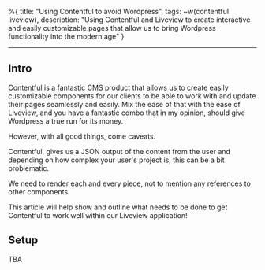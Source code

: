 %{
title: "Using Contentful to avoid Wordpress",
tags: ~w(contentful liveview),
description: "Using Contentful and Liveview to create interactive and easily customizable pages that allow us to bring Wordpress functionality into the modern age"
}

---

## Intro

Contentful is a fantastic CMS product that allows us to create easily customizable components for our clients to be able to work
with and update their pages seamlessly and easily. Mix the ease of that with the ease of Liveview, and you have a fantastic combo that in my opinion, should give Wordpress a true run for its money.

However, with all good things, come caveats.

Contentful, gives us a JSON output of the content from the user and depending on how complex your user's project is, this can be a bit problematic.

We need to render each and every piece, not to mention any references to other components.

This article will help show and outline what needs to be done to get Contentful to work well within our Liveview application!

## Setup

TBA
